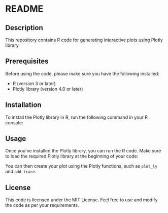 # README

## Description

This repository contains R code for generating interactive plots using Plotly library.

## Prerequisites

Before using the code, please make sure you have the following installed:
- R (version 3 or later)
- Plotly library (version 4.0 or later)

## Installation

To install the Plotly library in R, run the following command in your R console:


## Usage

Once you've installed the Plotly library, you can run the R code. Make sure to load the required Plotly library at the beginning of your code:


You can then create your plot using the Plotly functions, such as `plot_ly` and `add_trace`.

## License

This code is licensed under the MIT License. Feel free to use and modify the code as per your requirements.
